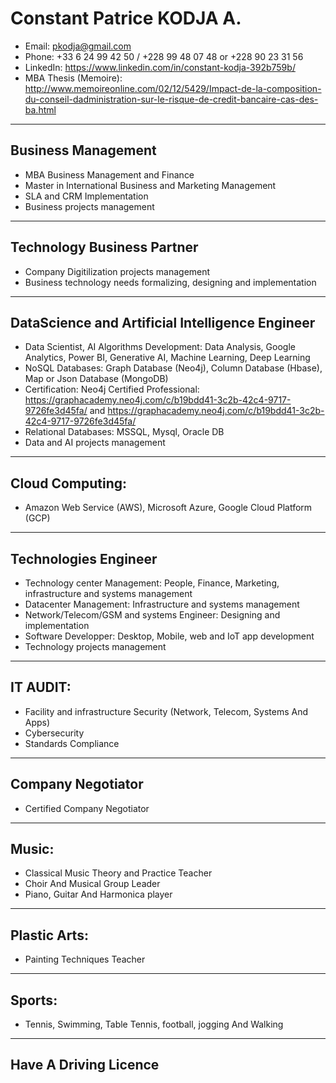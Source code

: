 # Constant Patrice KODJA A.
- Email: pkodja@gmail.com
- Phone: +33 6 24 99 42 50 / +228 99 48 07 48 or +228 90 23 31 56
- LinkedIn: https://www.linkedin.com/in/constant-kodja-392b759b/
- MBA Thesis (Memoire): http://www.memoireonline.com/02/12/5429/Impact-de-la-composition-du-conseil-dadministration-sur-le-risque-de-credit-bancaire-cas-des-ba.html
- ----------------------------------------------
## Business Management 
- MBA Business Management and Finance
- Master in International Business and Marketing Management
- SLA and CRM Implementation
- Business projects management
- ---------------------------------------------
## Technology Business Partner
- Company Digitilization projects management
- Business technology needs formalizing, designing and implementation
- -----------------------------------------
## DataScience and Artificial Intelligence Engineer
- Data Scientist, AI Algorithms Development: Data Analysis, Google Analytics, Power BI, Generative AI, Machine Learning, Deep Learning
- NoSQL Databases: Graph Database (Neo4j), Column Database (Hbase), Map or Json Database (MongoDB)
- Certification: Neo4j Certified Professional: https://graphacademy.neo4j.com/c/b19bdd41-3c2b-42c4-9717-9726fe3d45fa/ and https://graphacademy.neo4j.com/c/b19bdd41-3c2b-42c4-9717-9726fe3d45fa/
- Relational Databases: MSSQL, Mysql, Oracle DB
- Data and AI projects management
- -----------------------------------------
## Cloud Computing:
- Amazon Web Service (AWS), Microsoft Azure, Google Cloud Platform (GCP)
- ----------------------------------------
## Technologies Engineer
- Technology center Management: People, Finance, Marketing, infrastructure and systems management
- Datacenter Management: Infrastructure and systems management
- Network/Telecom/GSM and systems Engineer: Designing and implementation
- Software Developper: Desktop, Mobile, web and IoT app development
- Technology projects management
- ---------------------------------------
## IT AUDIT:
- Facility and infrastructure Security (Network, Telecom, Systems And Apps)
- Cybersecurity
- Standards Compliance
- --------------------------------------
## Company Negotiator
- Certified Company Negotiator
- -------------------------------------
## Music:
- Classical Music Theory and Practice Teacher
- Choir And Musical Group Leader
- Piano, Guitar And Harmonica player
--------------------------------------
## Plastic Arts:
- Painting Techniques Teacher
--------------------------------------
## Sports:
- Tennis, Swimming, Table Tennis, football, jogging And Walking
----------------------------------------
## Have A Driving Licence


<!---
pkodja/pkodja is a ✨ special ✨ repository because its `README.md` (this file) appears on your GitHub profile.
You can click the Preview link to take a look at your changes.
--->
